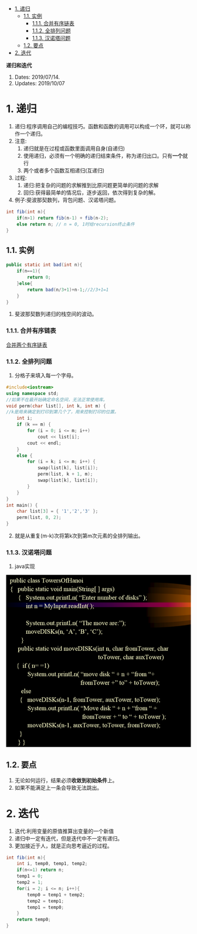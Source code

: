 <!-- TOC -->

- [1. 递归](#1-%e9%80%92%e5%bd%92)
  - [1.1. 实例](#11-%e5%ae%9e%e4%be%8b)
    - [1.1.1. 合并有序链表](#111-%e5%90%88%e5%b9%b6%e6%9c%89%e5%ba%8f%e9%93%be%e8%a1%a8)
    - [1.1.2. 全排列问题](#112-%e5%85%a8%e6%8e%92%e5%88%97%e9%97%ae%e9%a2%98)
    - [1.1.3. 汉诺塔问题](#113-%e6%b1%89%e8%af%ba%e5%a1%94%e9%97%ae%e9%a2%98)
  - [1.2. 要点](#12-%e8%a6%81%e7%82%b9)
- [2. 迭代](#2-%e8%bf%ad%e4%bb%a3)

<!-- /TOC -->
**递归和迭代**
1. Dates: 2019/07/14.
2. Updates: 2019/10/07

# 1. 递归
1. 递归:程序调用自己的编程技巧。函数和函数的调用可以构成一个环，就可以称作一个递归。
2. 注意:
    1. 递归就是在过程或函数里面调用自身(自递归)
    2. 使用递归，必须有一个明确的递归结束条件，称为递归出口。只有**一个**就行
    3. 两个或者多个函数互相递归(互递归)
3. 过程:
    1. 递归:把复杂的问题的求解推到比原问题更简单的问题的求解
    2. 回归:获得最简单的情况后，逐步返回，依次得到复杂的解。
4. 例子:斐波那契数列，背包问题、汉诺塔问题。
```java
int fib(int n){  
    if(n>1) return fib(n-1) + fib(n-2);  
    else return n; // n = 0, 1时给recursion终止条件  
}  
``` 


## 1.1. 实例
```java
public static int bad(int n){
    if(n==1){
        return 0;
    }else{
        return bad(n/3+1)+n-1;//2/3+1=1
    }
}
```
1. 斐波那契数列递归的栈空间的波动。

### 1.1.1. 合并有序链表
<a href = "https://leetcode-cn.com/problems/merge-two-sorted-lists/solution/he-bing-liang-ge-you-xu-lian-biao-by-leetcode/">合并两个有序链表</a>

### 1.1.2. 全排列问题
1. 分格子来填入每一个字母。
```C++
#include<iostream>
using namespace std;
//如果不在最开始确定命名空间，无法正常使用库。
void perm(char list[], int k, int m) {
//k是用来确定到打印到第几个了，用来控制打印的位置。
	int i;
	if (k == m) {
		for (i = 0; i <= m; i++)
			cout << list[i];
		cout << endl;
	}
	else {
		for (i = k; i <= m; i++) {
			swap(list[k], list[i]);
			perm(list, k + 1, m);
			swap(list[k], list[i]);
		}
	}
}
int main() {
	char list[3] = { '1','2','3' };
	perm(list, 0, 2);
}        
```
2. 就是从重复(m-k)次将第k次到第m次元素的全排列输出。

### 1.1.3. 汉诺塔问题
1. java实现

![](img\cpt1\im1-25.png)


## 1.2. 要点
1. 无论如何运行，结果必须**收敛到初始条件**上。
2. 如果不能满足上一条会导致无法跳出。

# 2. 迭代
1. 迭代:利用变量的原值推算出变量的一个新值
2. 递归中一定有迭代，但是迭代中不一定有递归。
3. 更加接近于人，就是正向思考逼近的过程。
```java
int fib(int n){  
    int i, temp0, temp1, temp2;        
    if(n<=1) return n;  
    temp1 = 0;  
    temp2 = 1;  
    for(i = 2; i <= n; i++){  
        temp0 = temp1 + temp2;  
        temp2 = temp1;  
        temp1 = temp0;  
    }  
    return temp0;  
} 
```